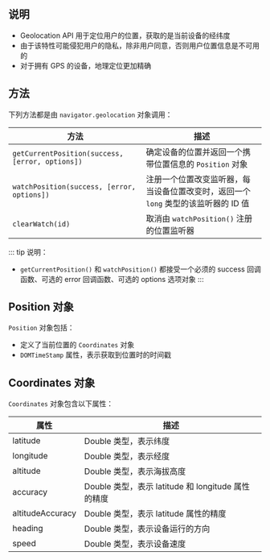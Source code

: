 ## 说明

+ Geolocation API 用于定位用户的位置，获取的是当前设备的经纬度
+ 由于该特性可能侵犯用户的隐私，除非用户同意，否则用户位置信息是不可用的
+ 对于拥有 GPS 的设备，地理定位更加精确

## 方法

下列方法都是由 `navigator.geolocation` 对象调用：

|方法|描述|
|-|-|
|`getCurrentPosition(success, [error, options])`|确定设备的位置并返回一个携带位置信息的 `Position` 对象|
|`watchPosition(success, [error, options])`|注册一个位置改变监听器，每当设备位置改变时，返回一个 `long` 类型的该监听器的 ID 值|
|`clearWatch(id)`|取消由 `watchPosition()` 注册的位置监听器|

::: tip 说明：
+ `getCurrentPosition()` 和 `watchPosition()` 都接受一个必须的 success 回调函数、可选的 error 回调函数、可选的 options 选项对象
:::

## Position 对象

`Position` 对象包括：

+ 定义了当前位置的 `Coordinates` 对象
+ `DOMTimeStamp` 属性，表示获取到位置时的时间戳


## Coordinates 对象

`Coordinates` 对象包含以下属性：

|属性|描述|
|-|-|
|latitude|Double 类型，表示纬度|
|longitude|Double 类型，表示经度|
|altitude|Double 类型，表示海拔高度|
|accuracy|Double 类型，表示 latitude 和 longitude 属性的精度|
|altitudeAccuracy|Double 类型，表示 latitude 属性的精度|
|heading|Double 类型，表示设备运行的方向|
|speed|Double 类型，表示设备速度|